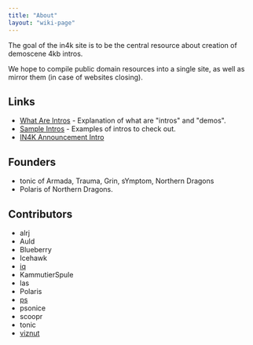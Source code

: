 ```yaml
---
title: "About"
layout: "wiki-page"
---
```


The goal of the in4k site is to be the central resource about creation of demoscene 4kb intros.

We hope to compile public domain resources into a single site, as well as mirror them (in case of websites closing).

## Links

* [What Are Intros](what-are-intros) - Explanation of what are "intros" and "demos".
* [Sample Intros](sample-intros) - Examples of intros to check out.
* [IN4K Announcement Intro](http://www.pouet.net/prod.php?which=19068)

## Founders

* tonic of Armada, Trauma, Grin, sYmptom, Northern Dragons
* Polaris of Northern Dragons.

## Contributors

* alrj
* Auld
* Blueberry
* Icehawk
* [iq](http://www.iquilezles.org/)
* KammutierSpule
* las
* Polaris
* [ps](http://tpolm.org/~ps)
* psonice
* scoopr
* tonic
* [viznut](http://countercomplex.blogspot.fi/)
